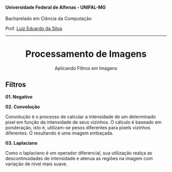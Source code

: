 #### Universidade Federal de Alfenas - UNIFAL-MG
Bacharelado em Ciência da Computação

Prof. [Luiz Eduardo da Silva](https://github.com/luizedsilva)

<hr>
<div align="center">
<h1>Processamento de Imagens</h1>
    <p>Aplicando Filtros em Imagens</p>
</div>

## Filtros
<b>01. Negativo</b>

<b>02. Convolução </b>

Convolução é o processo de calcular a intensidade de um determinado pixel em função da intensidade de seus vizinhos. O cálculo
é baseado em ponderação, isto é, utilizam-se pesos diferentes para pixels vizinhos diferentes. O resultando é uma imagem embaçada.

<b>03. Laplaciano </b>

Como o laplaciano é um operador diferencial, sua utilização realça as descontinuidades de intensidade e atenua as regiões na imagem com variação de nível mais suave.
